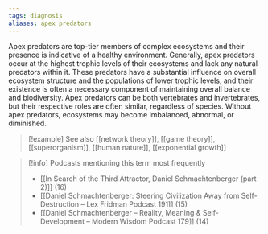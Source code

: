 ```yaml
---
tags: diagnosis
aliases: apex predators
---
```


Apex predators are top-tier members of complex ecosystems and their presence is indicative of a healthy environment. Generally, apex predators occur at the highest trophic levels of their ecosystems and lack any natural predators within it. These predators have a substantial influence on overall ecosystem structure and the populations of lower trophic levels, and their existence is often a necessary component of maintaining overall balance and biodiversity. Apex predators can be both vertebrates and invertebrates, but their respective roles are often similar, regardless of species. Without apex predators, ecosystems may become imbalanced, abnormal, or diminished.

> [!example] See also
> [[network theory]], [[game theory]], [[superorganism]], [[human nature]], [[exponential growth]]

> [!info] Podcasts mentioning this term most frequently
> * [[In Search of the Third Attractor, Daniel Schmachtenberger (part 2)]] (16)
> * [[Daniel Schmachtenberger: Steering Civilization Away from Self-Destruction – Lex Fridman Podcast 191]] (15)
> * [[Daniel Schmachtenberger – Reality, Meaning & Self-Development – Modern Wisdom Podcast 179]] (14)
